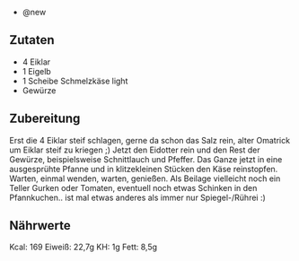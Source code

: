 - @new

## Zutaten
- 4 Eiklar
- 1 Eigelb
- 1 Scheibe Schmelzkäse light
- Gewürze

## Zubereitung
Erst die 4 Eiklar steif schlagen, gerne da schon das Salz rein, alter Omatrick um Eiklar steif zu kriegen ;) Jetzt den Eidotter rein und den Rest der Gewürze, beispielsweise Schnittlauch und Pfeffer. Das Ganze jetzt in eine ausgesprühte Pfanne und in klitzekleinen Stücken den Käse reinstopfen. Warten, einmal wenden, warten, genießen. Als Beilage vielleicht noch ein Teller Gurken oder Tomaten, eventuell noch etwas Schinken in den Pfannkuchen.. ist mal etwas anderes als immer nur Spiegel-/Rührei :)

## Nährwerte
Kcal: 169
Eiweiß: 22,7g
KH: 1g
Fett: 8,5g
